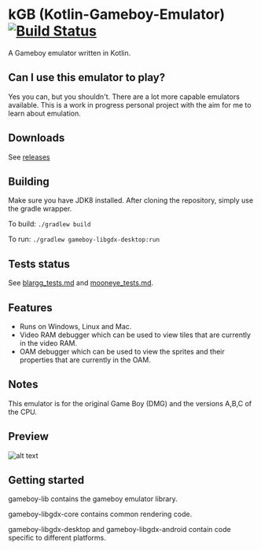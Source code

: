 # kGB (Kotlin-Gameboy-Emulator) [![Build Status](https://travis-ci.org/stan-roelofs/Kotlin-Gameboy-Emulator.svg?branch=master)](https://travis-ci.org/stan-roelofs/Kotlin-Gameboy-Emulator)
A Gameboy emulator written in Kotlin.

## Can I use this emulator to play?
Yes you can, but you shouldn't. There are a lot more capable emulators available. 
This is a work in progress personal project with the aim for me to learn about emulation.

## Downloads
See [releases](https://github.com/stan-roelofs/Kotlin-Gameboy-Emulator/releases)

## Building
Make sure you have JDK8 installed.
After cloning the repository, simply use the gradle wrapper.

To build:
`./gradlew build`

To run:
`./gradlew gameboy-libgdx-desktop:run`

## Tests status
See [blargg_tests.md](blargg_tests.md) and [mooneye_tests.md](mooneye_tests.md).

## Features
- Runs on Windows, Linux and Mac.
- Video RAM debugger which can be used to view tiles that are currently in the video RAM.
- OAM debugger which can be used to view the sprites and their properties that are currently in the OAM.

## Notes
This emulator is for the original Game Boy (DMG) and the versions A,B,C of the CPU.

## Preview
![alt text](preview.gif)

## Getting started
gameboy-lib contains the gameboy emulator library.

gameboy-libgdx-core contains common rendering code.

gameboy-libgdx-desktop and gameboy-libgdx-android contain code specific to different platforms. 
